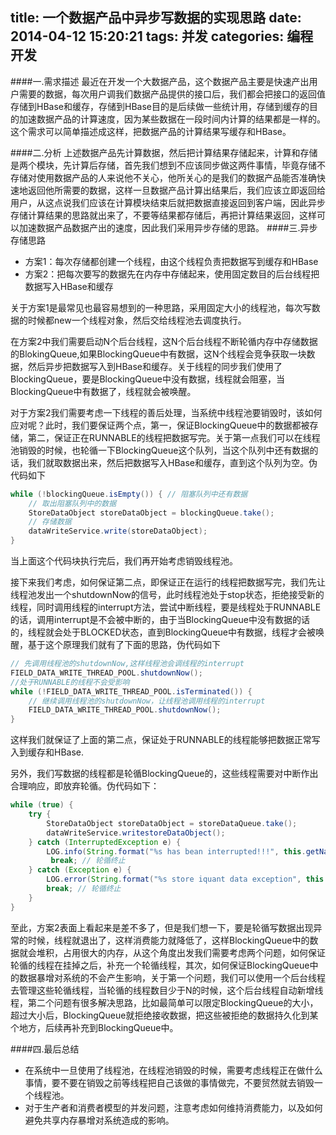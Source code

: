 title: 一个数据产品中异步写数据的实现思路
date: 2014-04-12 15:20:21
tags: 并发
categories: 编程开发
---

####一.需求描述
最近在开发一个大数据产品，这个数据产品主要是快速产出用户需要的数据，每次用户调我们数据产品提供的接口后，我们都会把接口的返回值存储到HBase和缓存，存储到HBase目的是后续做一些统计用，存储到缓存的目的加速数据产品的计算速度，因为某些数据在一段时间内计算的结果都是一样的。这个需求可以简单描述成这样，把数据产品的计算结果写缓存和HBase。

<!-- more -->

####二.分析
上述数据产品先计算数据，然后把计算结果存储起来，计算和存储是两个模块，先计算后存储，首先我们想到不应该同步做这两件事情，毕竟存储不存储对使用数据产品的人来说他不关心，他所关心的是我们的数据产品能否准确快速地返回他所需要的数据，这样一旦数据产品计算出结果后，我们应该立即返回给用户，从这点说我们应该在计算模块结束后就把数据直接返回到客户端，因此异步存储计算结果的思路就出来了，不要等结果都存储后，再把计算结果返回，这样可以加速数据产品数据产出的速度，因此我们采用异步存储的思路。
####三.异步存储思路
* 方案1：每次存储都创建一个线程，由这个线程负责把数据写到缓存和HBase
* 方案2：把每次要写的数据先在内存中存储起来，使用固定数目的后台线程把数据写入HBase和缓存

关于方案1是最常见也最容易想到的一种思路，采用固定大小的线程池，每次写数据的时候都new一个线程对象，然后交给线程池去调度执行。

在方案2中我们需要启动N个后台线程，这N个后台线程不断轮循内存中存储数据的BlokingQueue,如果BlockingQueue中有数据，这N个线程会竞争获取一块数据，然后异步把数据写入到HBase和缓存。关于线程的同步我们使用了BlockingQueue，要是BlockingQueue中没有数据，线程就会阻塞，当BlockingQueue中有数据了，线程就会被唤醒。

对于方案2我们需要考虑一下线程的善后处理，当系统中线程池要销毁时，该如何应对呢？此时，我们要保证两个点，第一，保证BlockingQueue中的数据都被存储，第二，保证正在RUNNABLE的线程把数据写完。关于第一点我们可以在线程池销毁的时候，也轮循一下BlockingQueue这个队列，当这个队列中还有数据的话，我们就取数据出来，然后把数据写入HBase和缓存，直到这个队列为空。伪代码如下
```java
while (!blockingQueue.isEmpty()) { // 阻塞队列中还有数据
    // 取出阻塞队列中的数据
    StoreDataObject storeDataObject = blockingQueue.take();
    // 存储数据
    dataWriteService.write(storeDataObject);
}
```

当上面这个代码块执行完后，我们再开始考虑销毁线程池。

接下来我们考虑，如何保证第二点，即保证正在运行的线程把数据写完，我们先让线程池发出一个shutdownNow的信号，此时线程池处于stop状态，拒绝接受新的线程，同时调用线程的interrupt方法，尝试中断线程，要是线程处于RUNNABLE的话，调用interrupt是不会被中断的，由于当BlockingQueue中没有数据的话的，线程就会处于BLOCKED状态，直到BlockingQueue中有数据，线程才会被唤醒，基于这个原理我们就有了下面的思路，伪代码如下
```java
// 先调用线程池的shutdownNow,这样线程池会调线程的interrupt
FIELD_DATA_WRITE_THREAD_POOL.shutdownNow(); 
//处于RUNNABLE的线程不会受影响
while (!FIELD_DATA_WRITE_THREAD_POOL.isTerminated()) {
    // 继续调用线程池的shutdownNow，让线程池调用线程的interrupt
    FIELD_DATA_WRITE_THREAD_POOL.shutdownNow();
}
```

这样我们就保证了上面的第二点，保证处于RUNNABLE的线程能够把数据正常写入到缓存和HBase.

另外，我们写数据的线程都是轮循BlockingQueue的，这些线程需要对中断作出合理响应，即放弃轮循。伪代码如下：
```java
while (true) {
    try {
        StoreDataObject storeDataObject = storeDataQueue.take();
        dataWriteService.writestoreDataObject();
    } catch (InterruptedException e) {
        LOG.info(String.format("%s has bean interrupted!!!", this.getName()), e);
         break; // 轮循终止
    } catch (Exception e) {
        LOG.error(String.format("%s store iquant data exception", this.getName()), e);
        break; // 轮循终止
    }
}
```

至此，方案2表面上看起来是差不多了，但是我们想一下，要是轮循写数据出现异常的时候，线程就退出了，这样消费能力就降低了，这样BlockingQueue中的数据就会堆积，占用很大的内存，从这个角度出发我们需要考虑两个问题，如何保证轮循的线程在挂掉之后，补充一个轮循线程，其次，如何保证BlockingQueue中的数据暴增对系统的不会产生影响，关于第一个问题，我们可以使用一个后台线程去管理这些轮循线程，当轮循的线程数目少于N的时候，这个后台线程自动新增线程，第二个问题有很多解决思路，比如最简单可以限定BlockingQueue的大小，超过大小后，BlockingQueue就拒绝接收数据，把这些被拒绝的数据持久化到某个地方，后续再补充到BlockingQueue中。

####四.最后总结
* 在系统中一旦使用了线程池，在线程池销毁的时候，需要考虑线程正在做什么事情，要不要在销毁之前等线程把自己该做的事情做完，不要贸然就去销毁一个线程池。
* 对于生产者和消费者模型的并发问题，注意考虑如何维持消费能力，以及如何避免共享内存暴增对系统造成的影响。